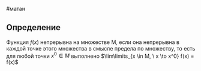 #матан 
## Определение
Функция $f(x)$ непрерывна на множестве M, если она непрерывна в каждой точке этого множества в смысле предела по множеству, то есть для любой точки $x^0 \in M$ выполнено $\lim\limits_{x \in M, \ x \to x^0} f(x) = f(x)$